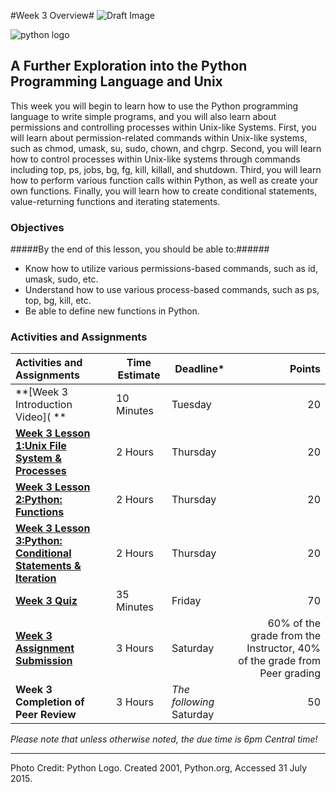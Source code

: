 #Week 3 Overview#
![Draft Image](../images/Draft_Version_picture.png)

![python logo](images/python-logo.png)
## A Further Exploration into the Python Programming Language and Unix ##

This week you will begin to learn how to use the Python programming
language to write simple programs, and you will also learn about
permissions and controlling processes within Unix-like Systems. First,
you will learn about permission-related commands within Unix-like
systems, such as chmod, umask, su, sudo, chown, and chgrp. Second, you
will learn how to control processes within Unix-like systems through
commands including top, ps, jobs, bg, fg, kill, killall, and shutdown.
Third, you will learn how to perform various function calls within
Python, as well as create your own functions. Finally, you will learn
how to create conditional statements, value-returning functions and
iterating statements.

### Objectives ###

#####By the end of this lesson, you should be able to:######

- Know how to utilize various permissions-based commands, such as id, umask, sudo, etc. 
- Understand how to use various process-based commands, such as ps, top, bg, kill, etc.
- Be able to define new functions in Python.

### Activities and Assignments ###

|Activities and Assignments | Time Estimate | Deadline* | Points|
|:------| -----|-------|----------:|
|**[Week 3 Introduction Video]( **|10 Minutes|Tuesday|20|
|**[Week 3 Lesson 1:Unix File System & Processes](lesson1.md)**| 2 Hours |Thursday| 20|
|**[Week 3 Lesson 2:Python: Functions](lesson2.md)**| 2 Hours | Thursday | 20 |
|**[Week 3 Lesson 3:Python: Conditional Statements & Iteration](lesson3.md)**| 2 Hours | Thursday| 20 |
|**[Week 3 Quiz][w2q]**| 35 Minutes | Friday | 70|
|**[Week 3 Assignment Submission][w2a]**| 3 Hours | Saturday | 60% of the grade from the Instructor, 40% of the grade from Peer grading | 
|**Week 3 Completion of Peer Review**| 3 Hours | *The following* Saturday | 50 | 

*Please note that unless otherwise noted, the due time is 6pm Central time!*

----------
[w2a]: https://learn.illinois.edu/mod/workshop/view.php?id=1095182
[w2q]: https://learn.illinois.edu/mod/quiz/view.php?id=1095179

 
Photo Credit: Python Logo. Created 2001, Python.org, Accessed 31 July 2015.
